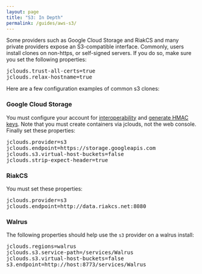 ```yaml
---
layout: page
title: "S3: In Depth"
permalink: /guides/aws-s3/
---
```


Some providers such as Google Cloud Storage and RiakCS and many private providers expose an S3-compatible interface.  Commonly, users install clones on non-https, or self-signed servers.  If you do so, make sure you set the following properties:

<pre>
jclouds.trust-all-certs=true
jclouds.relax-hostname=true
</pre>

Here are a few configuration examples of common s3 clones:

### Google Cloud Storage
You must configure your account for [interoperability](https://developers.google.com/storage/docs/interoperability) and [generate HMAC keys](https://developers.google.com/storage/docs/reference/v1/getting-startedv1#keys).  Note that you must create containers via jclouds, not the web console.  Finally set these properties:

<pre>
jclouds.provider=s3
jclouds.endpoint=https://storage.googleapis.com
jclouds.s3.virtual-host-buckets=false
jclouds.strip-expect-header=true
</pre>

### RiakCS
You must set these properties:

<pre>
jclouds.provider=s3
jclouds.endpoint=http://data.riakcs.net:8080
</pre>

### Walrus
The following properties should help use the `s3` provider on a walrus install:

<pre>
jclouds.regions=walrus
jclouds.s3.service-path=/services/Walrus
jclouds.s3.virtual-host-buckets=false
s3.endpoint=http://host:8773/services/Walrus
</pre>


